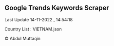 

## Google Trends Keywords Scraper 
 
Last Update 14-11-2022 , 14:54:18

Country List :
VIETNAM.json



© Abdul Muttaqin 
